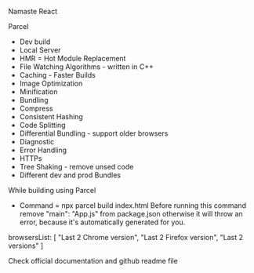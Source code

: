Namaste React 

Parcel
- Dev build
- Local Server
- HMR = Hot Module Replacement
- File Watching Algorithms - written in C++
- Caching - Faster Builds
- Image Optimization
- Minification
- Bundling
- Compress
- Consistent Hashing
- Code Splitting
- Differential Bundling - support older browsers
- Diagnostic
- Error Handling
- HTTPs
- Tree Shaking - remove unsed code
- Different dev and prod Bundles

While building using Parcel
- Command = npx parcel build index.html
  Before running this command remove "main": "App.js" from package.json otherwise it will throw an error, because it's automatically generated for you.

browsersList: [
    "Last 2 Chrome version",
    "Last 2 Firefox version",
    "Last 2 versions"
]

Check official documentation and github readme file
